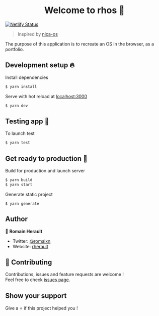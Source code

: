 <h1 align="center">Welcome to rhos 🎉</h1>

[![Netlify Status](https://api.netlify.com/api/v1/badges/a6c0a1bd-e05c-4f9d-a422-52688125f7ed/deploy-status)](https://app.netlify.com/sites/rhos/deploys)

> Inspired by [nica-os](https://github.com/NicolaLC/nica-os)

The purpose of this application is to recreate an OS in the browser, as a portfolio.

## Development setup 🔥

Install dependencies
```bash
$ yarn install
```

Serve with hot reload at [localhost:3000](localhost:3000)
```bash
$ yarn dev
```

## Testing app 🐛

To launch test 
```bash
$ yarn test
```

## Get ready to production 🚀

Build for production and launch server
```bash
$ yarn build
$ yarn start
```

Generate static project
```
$ yarn generate
```

## Author

👤 **Romain Herault**

* Twitter: [@romaixn](https://twitter.com/romaixn)
* Website: [rherault](https://rherault.fr)

## 🤝 Contributing

Contributions, issues and feature requests are welcome !<br />Feel free to check [issues page](https://github.com/Romaixn/rhos/issues/new).

## Show your support

Give a ⭐️ if this project helped you !
